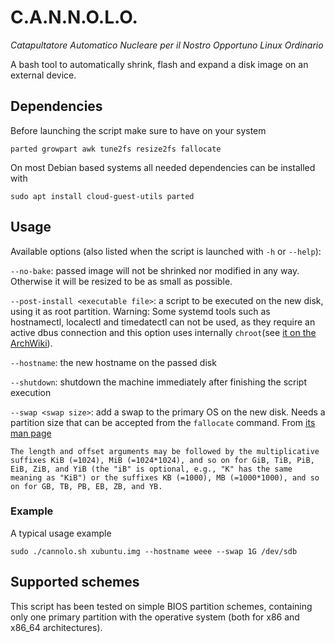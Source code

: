 # C.A.N.N.O.L.O.

*Catapultatore Automatico Nucleare per il Nostro Opportuno Linux Ordinario*

A bash tool to automatically shrink, flash and expand a disk image on an external device. 

## Dependencies

Before launching the script make sure to have on your system

```
parted growpart awk tune2fs resize2fs fallocate
```

On most Debian based systems all needed dependencies can be installed with 

```
sudo apt install cloud-guest-utils parted
```

## Usage 

Available options (also listed when the script is launched with `-h` or `--help`):

`--no-bake`: passed image will not be shrinked nor modified in any way. Otherwise it will be resized to be as small as possible.

`--post-install <executable file>`: a script to be executed on the new disk, using it as root partition. Warning: Some systemd tools such as hostnamectl, localectl and timedatectl can not be used, as they require an active dbus connection and this option uses internally `chroot`(see [it on the ArchWiki](https://wiki.archlinux.org/index.php/Chroot)).

`--hostname`: the new hostname on the passed disk

`--shutdown`: shutdown the machine immediately after finishing the script execution

`--swap <swap size>`: add a swap to the primary OS on the new disk. Needs a partition size that can be accepted from the `fallocate` command. From [its man page](http://man7.org/linux/man-pages/man1/fallocate.1.html)

```
The length and offset arguments may be followed by the multiplicative suffixes KiB (=1024), MiB (=1024*1024), and so on for GiB, TiB, PiB, EiB, ZiB, and YiB (the "iB" is optional, e.g., "K" has the same meaning as "KiB") or the suffixes KB (=1000), MB (=1000*1000), and so on for GB, TB, PB, EB, ZB, and YB.
```

### Example

A typical usage example 

```
sudo ./cannolo.sh xubuntu.img --hostname weee --swap 1G /dev/sdb  
```

## Supported schemes

This script has been tested on simple BIOS partition schemes, containing only one primary partition with the operative system (both for x86 and x86_64 architectures).

